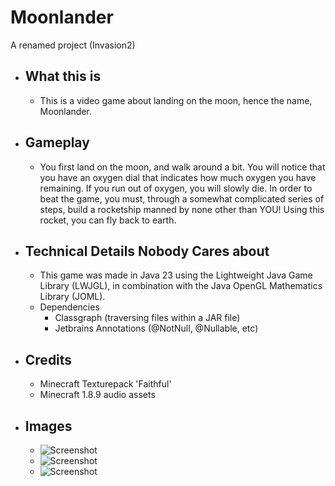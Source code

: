 # Moonlander

A renamed project (Invasion2)

* ## What this is
    * This is a video game about landing on the moon, hence the name, Moonlander.
* ## Gameplay
    * You first land on the moon, and walk around a bit. You will notice that you have an oxygen dial that indicates how much oxygen you have remaining. If you run out of oxygen, you will slowly die. In order to beat the game, you must, through a somewhat complicated series of steps, build a rocketship manned by none other than YOU! Using this rocket, you can fly back to earth.
* ## Technical Details Nobody Cares about
    * This game was made in Java 23 using the Lightweight Java Game Library (LWJGL), in combination with the Java OpenGL Mathematics Library (JOML).
    * Dependencies
        * Classgraph (traversing files within a JAR file)
        * Jetbrains Annotations (@NotNull, @Nullable, etc)
* ## Credits
    * Minecraft Texturepack 'Faithful'
    * Minecraft 1.8.9 audio assets
* ## Images
    * ![Screenshot](https://i.imgur.com/vxhKmB4.png)
    * ![Screenshot](https://i.imgur.com/y42Dez9.png)
    * ![Screenshot](https://i.imgur.com/Vn0NoCt.png)
